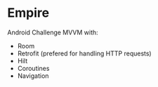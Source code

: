 # Empire

Android Challenge MVVM with:
- Room
- Retrofit (prefered for handling HTTP requests)
- Hilt
- Coroutines
- Navigation
